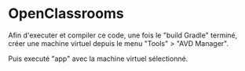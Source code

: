 # OpenClassrooms

Afin d'executer et compiler ce code, une fois le "build Gradle" terminé, créer une machine virtuel depuis le menu "Tools" > "AVD Manager".

Puis executé "app" avec la machine virtuel sélectionné.